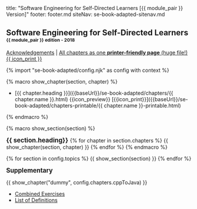 <frontmatter>
title: "Software Engineering for Self-Directed Learners [{{ module_pair }} Version]"
footer: footer.md
siteNav: se-book-adapted-sitenav.md
</frontmatter>

<link rel="stylesheet" href="{{baseUrl}}/book/css/textbook.css">

<include src="../common/header.md" />

<div class="website-content" id="main">

## Software Engineering for Self-Directed Learners <small><small><small><span class='badge badge-pill badge-success'>{{ module_pair }} edition - 2018</span></small></small></small>

<a href="{{baseUrl}}/book/about/acknowledgements.html" target="_blank">Acknowledgements</a> | <a href="{{baseUrl}}/se-book-adapted/print.html" target="_blank"><md>All chapters as one **printer-friendly page** (huge file!) {{ icon_print }}</md></a>


{% import "se-book-adapted/config.njk" as config with context %}


{% macro show_chapter(section, chapter) %}

* [{{ chapter.heading }}]({{baseUrl}}/se-book-adapted/chapters/{{ chapter.name }}.html)
  <trigger for="pop:{{ chapter.name }}-preview">{{icon_preview}}</trigger> [{{icon_print}}]({{baseUrl}}/se-book-adapted/chapters-printable/{{ chapter.name }}-printable.html)

<popover id="pop:{{ chapter.name }}-preview" title="{{ chapter.heading}} {{icon_preview}}" placement="right">
  <div slot="content">
    <include src="../book/{{chapter.name}}/preview.md" />
  </div>
</popover>

{% endmacro %}


{% macro show_section(section) %}
<big>

**{{ section.heading}}**
</big>
{% for chapter in section.chapters %}
  {{ show_chapter(section, chapter) }}
{% endfor %}
{% endmacro %}


{% for section in config.topics %}
  {{ show_section(section) }}
{% endfor %}

<big>

**Supplementary**</big>

  {{ show_chapter("dummy", config.chapters.cppToJava) }}

* [Combined Exercises](common/exercises.html)
* [List of Definitions](common/definitions.html)

</div>
